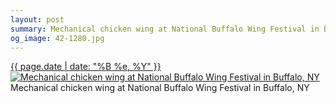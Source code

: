 ```yaml
---
layout: post
summary: Mechanical chicken wing at National Buffalo Wing Festival in Buffalo, NY
og_image: 42-1280.jpg
---
```


<p>
  <time><a href="/42">{{ page.date | date: "%B %e, %Y" }}</a></time>
  <a href="/42"><img src="{{ site.assets_url }}/42-640.jpg" srcset="{{ site.assets_url }}/42-1280.jpg 1280w, {{ site.assets_url }}/42-960.jpg 960w, {{ site.assets_url }}/42-640.jpg 640w, {{ site.assets_url }}/42-320.jpg 320w" sizes="(min-width: 700px) 50vw, calc(100vw - 2rem)" alt="Mechanical chicken wing at National Buffalo Wing Festival in Buffalo, NY" /></a>
  <span>Mechanical chicken wing at National Buffalo Wing Festival in Buffalo, NY</span>
</p>
